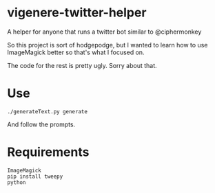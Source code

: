 # vigenere-twitter-helper
A helper for anyone that runs a twitter bot similar to @ciphermonkey

So this project is sort of hodgepodge, but I wanted to learn how to use ImageMagick better so that's what I focused on. 

The code for the rest is pretty ugly. Sorry about that. 

# Use
`./generateText.py generate`

And follow the prompts.

# Requirements

```
ImageMagick
pip install tweepy
python
```
